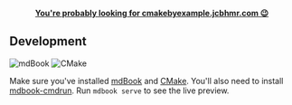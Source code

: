 <p align=center>
    <b><a href="https://cmakebyexample.jcbhmr.com/">You're probably looking for cmakebyexample.jcbhmr.com 😉</a></b>
</p>

## Development

![mdBook](https://img.shields.io/static/v1?style=for-the-badge&message=mdBook&color=000000&logo=mdBook&logoColor=FFFFFF&label=)
![CMake](https://img.shields.io/static/v1?style=for-the-badge&message=CMake&color=064F8C&logo=CMake&logoColor=FFFFFF&label=)

Make sure you've installed [mdBook](https://rust-lang.github.io/mdBook/guide/installation.html) and [CMake](https://cmake.org/download/). You'll also need to install [mdbook-cmdrun](https://github.com/FauconFan/mdbook-cmdrun). Run `mdbook serve` to see the live preview.
